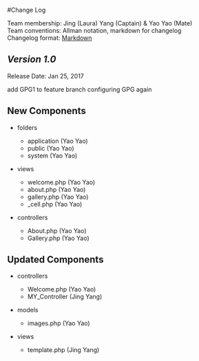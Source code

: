 #Change Log

Team membership:  Jing (Laura) Yang (Captain) & Yao Yao (Mate)  
Team conventions: Allman notation, markdown for changelog  
Changelog format: [Markdown](https://github.com/adam-p/markdown-here/wiki/Markdown-Cheatsheet) 

## *Version 1.0*

Release Date: Jan 25, 2017

add GPG1 to feature branch
configuring GPG again

## New Components

-   folders  
    - application (Yao Yao)
    - public (Yao Yao)
    - system (Yao Yao)

-   views
    -   welcome.php (Yao Yao)
    -   about.php (Yao Yao)
    -   gallery.php (Yao Yao)
    -   _cell.php (Yao Yao)

- controllers
    -   About.php (Yao Yao)
    -   Gallery.php (Yao Yao)
    
## Updated Components

-   controllers
    -   Welcome.php (Yao Yao)
    -   MY_Controller (Jing Yang)

-   models
    -   images.php (Yao Yao)

-   views
    -   template.php (Jing Yang)





